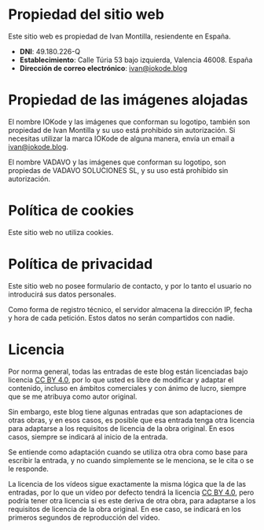 # Propiedad del sitio web

Este sitio web es propiedad de Ivan Montilla, resiendente en España.
- **DNI**: 49.180.226-Q
- **Establecimiento**: Calle Túria 53 bajo izquierda, Valencia 46008. España
- **Dirección de correo electrónico**: <ivan@iokode.blog>

# Propiedad de las imágenes alojadas

El nombre IOKode y las imágenes que conforman su logotipo, también
son propiedad de Ivan Montilla y su uso está prohibido sin autorización.
Si necesitas utilizar la marca IOKode de alguna manera, envía un email a <ivan@iokode.blog>.

El nombre VADAVO y las imágenes que conforman su logotipo, son
propiedas de VADAVO SOLUCIONES SL, y su uso está prohibido sin autorización.

# Política de cookies
Este sitio web no utiliza cookies.

# Política de privacidad
Este sitio web no posee formulario de contacto, y por lo tanto el usuario no introducirá
sus datos personales.

Como forma de registro técnico, el servidor almacena la dirección IP,
fecha y hora de cada petición. Estos datos no serán compartidos con nadie.

# Licencia
Por norma general, todas las entradas de este blog están licenciadas bajo licencia
[CC BY 4.0](https://creativecommons.org/licenses/by/4.0/), por lo que usted es libre
de modificar y adaptar el contenido, incluso en ámbitos comerciales y con ánimo de lucro,
siempre que se me atribuya como autor original.

Sin embargo, este blog tiene algunas entradas que son adaptaciones de otras obras,
y en esos casos, es posible que esa entrada tenga otra licencia para adaptarse a
los requisitos de licencia de la obra original. En esos casos, siempre se indicará
al inicio de la entrada.

Se entiende como adaptación cuando se utiliza otra obra como base para escribir
la entrada, y no cuando simplemente se le menciona, se le cita o se le responde.

La licencia de los vídeos sigue exactamente la misma lógica que la de las entradas,
por lo que un vídeo por defecto tendrá la licencia [CC BY 4.0](https://creativecommons.org/licenses/by/4.0/),
pero podría tener otra licencia si es este deriva de otra obra, para adaptarse
a los requisitos de licencia de la obra original. En ese caso, se indicará en
los primeros segundos de reproducción del vídeo.
